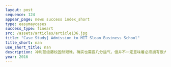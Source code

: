 ```yaml
---
layout: post
sequence: 124
appear_page: news success index_short
type: easymaycases
success_type: fineart
src: /assets/articles/article136.jpg
title: "Case Study| Admission to MIT Sloan Business School"
title_short: nan
use_short_title: nan
description: 冲刺顶级藤校固然艰难，确实也需要几分运气，但并不一定意味着必须拥有很大牌的公司实习和看似高大上的科研，而是先要有完美的长期和短期计划，藤校看重的是人才对未来的独立看法和具体实施计划，不是一味靠外力去赢得每次机会，更多的是有针对性的扬长避短，在大家硬性指标相似的情况下如何脱颖而出，还要看对藤校的评判申请者的个性化依据，录取与被拒往往一念之间。D同学还曾是学校篮球社与舞蹈社的社长，很容易让人眼前一亮，或许D同学在MIT商学院申请者中不是硬性成绩最优秀的，但是一定是综合素质较高的。
year: 2016
---
```


